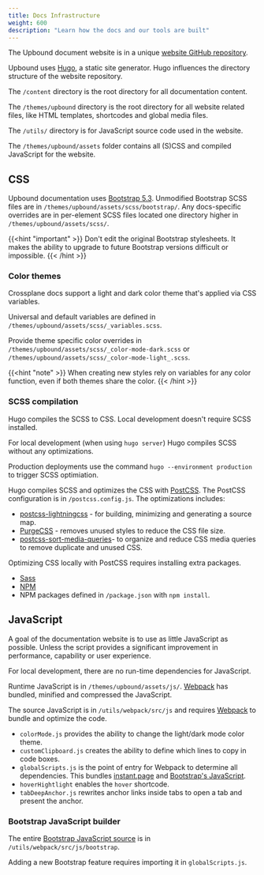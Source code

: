 ```yaml
---
title: Docs Infrastructure
weight: 600
description: "Learn how the docs and our tools are built"
---
```


The Upbound document website is in a unique 
[website GitHub repository](https://github.com/crossplane/docs).

Upbound uses [Hugo](https://gohugo.io/), a static site generator. Hugo
influences the directory structure of the website repository.

The `/content` directory is the root directory for all documentation content.

The `/themes/upbound` directory is the root directory for all website related
files, like HTML templates, shortcodes and global media files. 

The `/utils/` directory is for JavaScript source code used in the website. 

The `/themes/upbound/assets` folder contains all (S)CSS and compiled JavaScript
for the website.

## CSS
Upbound documentation uses 
[Bootstrap 5.3](https://getbootstrap.com/docs/5.3/getting-started/introduction/).
Unmodified Bootstrap SCSS files are in
`/themes/upbound/assets/scss/bootstrap/`. Any docs-specific overrides are in
per-element SCSS files located one directory higher in
`/themes/upbound/assets/scss/`.

{{<hint "important" >}}
Don't edit the original Bootstrap stylesheets. It makes the ability to
upgrade to future Bootstrap versions difficult or impossible.
{{< /hint >}}

### Color themes 
Crossplane docs support a light and dark color theme that's applied via CSS
variables.

<!-- vale off -->
<!-- allowing passive voice to isolate the file path -->
Universal and default variables are defined in
`/themes/upbound/assets/scss/_variables.scss`.
<!-- vale on -->

Provide theme specific color overrides in
`/themes/upbound/assets/scss/_color-mode-dark.scss` or
`/themes/upbound/assets/scss/_color-mode-light_.scss`.

{{<hint "note" >}}
When creating new styles rely on variables for any color function, even if both
themes share the color.
{{< /hint >}}

### SCSS compilation
Hugo compiles the SCSS to CSS. Local development doesn't require SCSS installed.

For local development (when using `hugo server`) Hugo compiles SCSS without
any optimizations.

Production deployments use the command `hugo --environment production` to
trigger SCSS optimiation.   

Hugo compiles SCSS and optimizes the CSS with
[PostCSS](https://postcss.org/). The PostCSS configuration is in
`/postcss.config.js`. The optimizations includes:
* [postcss-lightningcss](https://github.com/onigoetz/postcss-lightningcss) - for
  building, minimizing and generating a source map.
* [PurgeCSS](https://purgecss.com/plugins/postcss.html) - removes unused styles
  to reduce the CSS file size. 
* [postcss-sort-media-queries](https://github.com/yunusga/postcss-sort-media-queries)- 
to organize and reduce CSS media queries to remove duplicate and unused
    CSS.

Optimizing CSS locally with PostCSS requires installing extra packages.
* [Sass](https://sass-lang.com/install)
* [NPM](https://www.npmjs.com/)
* NPM packages defined in `/package.json` with `npm install`.


## JavaScript
A goal of the documentation website is to use as little JavaScript as possible. Unless
the script provides a significant improvement in performance, capability or user
experience. 

For local development, there are no run-time dependencies for
JavaScript. 

Runtime JavaScript is in `/themes/upbound/assets/js/`. [Webpack](https://webpack.js.org/)
has bundled, minified and compressed the JavaScript.

The source JavaScript is in `/utils/webpack/src/js` and
requires [Webpack](https://webpack.js.org/) to bundle and optimize the code.

* `colorMode.js` provides the ability to change the light/dark mode color theme.
* `customClipboard.js` creates the ability to define which lines to copy in code boxes.
* `globalScripts.js` is the point of entry for Webpack to determine all
  dependencies. This bundles [instant.page](https://instant.page/) and
  [Bootstrap's
  JavaScript](https://getbootstrap.com/docs/5.2/getting-started/javascript/).
* `hoverHightlight` enables the `hover` shortcode.  
* `tabDeepAnchor.js` rewrites anchor links inside tabs to open a tab and present
  the anchor. 
  
### Bootstrap JavaScript builder
The entire [Bootstrap JavaScript
source](https://github.com/twbs/bootstrap/tree/main/js/src) is in
`/utils/webpack/src/js/bootstrap`. 

Adding a new Bootstrap feature requires importing it in `globalScripts.js`. 
